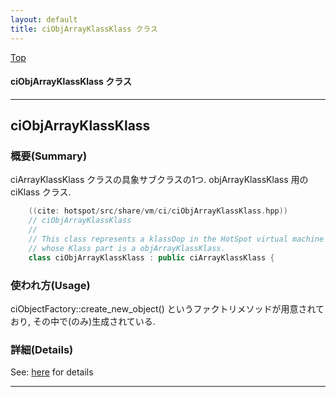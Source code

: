 ```yaml
---
layout: default
title: ciObjArrayKlassKlass クラス 
---
```

[Top](../index.html)

#### ciObjArrayKlassKlass クラス 



---
## <a name="nowe0P_1fY" id="nowe0P_1fY">ciObjArrayKlassKlass</a>

### 概要(Summary)
ciArrayKlassKlass クラスの具象サブクラスの1つ. objArrayKlassKlass 用の ciKlass クラス.


```cpp
    ((cite: hotspot/src/share/vm/ci/ciObjArrayKlassKlass.hpp))
    // ciObjArrayKlassKlass
    //
    // This class represents a klassOop in the HotSpot virtual machine
    // whose Klass part is a objArrayKlassKlass.
    class ciObjArrayKlassKlass : public ciArrayKlassKlass {
```

### 使われ方(Usage)
ciObjectFactory::create_new_object() というファクトリメソッドが用意されており, その中で(のみ)生成されている.




### 詳細(Details)
See: [here](../doxygen/classciObjArrayKlassKlass.html) for details

---
